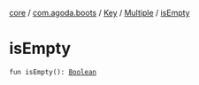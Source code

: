 [core](../../../index.md) / [com.agoda.boots](../../index.md) / [Key](../index.md) / [Multiple](index.md) / [isEmpty](./is-empty.md)

# isEmpty

`fun isEmpty(): `[`Boolean`](https://kotlinlang.org/api/latest/jvm/stdlib/kotlin/-boolean/index.html)